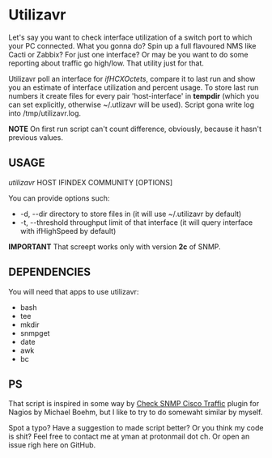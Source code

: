 # Utilizavr

Let's say you want to check interface utilization of a switch port to which
your PC connected. What you gonna do? Spin up a full flavoured NMS like
Cacti or Zabbix? For just one interface? Or may be you want to do some
reporting about traffic go high/low. That utility just for that.

Utilizavr poll an interface for _ifHCXOctets_, compare it to last run
and show you an estimate of interface utilization and percent usage. To
store last run numbers it create files for every pair 'host-interface'
in __tempdir__ (which you can set explicitly, otherwise ~/.utlizavr will be
used). Script gona write log into /tmp/utilizavr.log.

__NOTE__ On first run script can't count difference, obviously, because it
hasn't previous values.

## USAGE 

_utilizavr_ HOST IFINDEX COMMUNITY [OPTIONS]

You can provide options such:
*   -d, --dir         directory to store files in (it will use 
                            ~/.utilizavr by default)
*   -t, --threshold   throughput limit of that interface (it will query
                            interface with ifHighSpeed by default)

__IMPORTANT__ That screept works only with version __2c__ of SNMP.

## DEPENDENCIES 
You will need that apps to use utilizavr:
*   bash
*   tee
*   mkdir
*   snmpget
*   date
*   awk
*   bc

## PS
That script is inspired in some way by 
[Check SNMP Cisco Traffic](https://exchange.nagios.org/directory/Plugins/Hardware/Network-Gear/Cisco/Check-SNMP-Cisco-Traffic/details)
plugin for Nagios by Michael Boehm, but I like to try to do somewaht similar
by myself.

Spot a typo? Have a suggestion to made script better? Or you think my code
is shit? Feel free to contact me at yman at protonmail dot ch. Or open an
issue righ here on GitHub.
